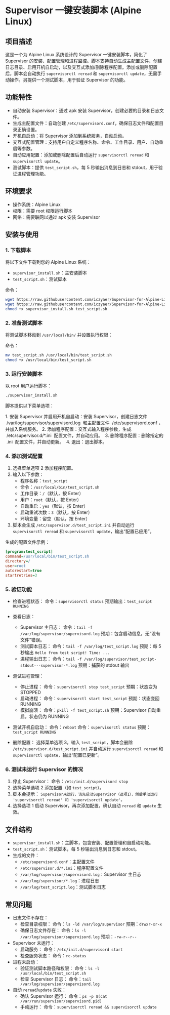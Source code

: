 # Supervisor 一键安装脚本 (Alpine Linux)

## 项目描述
这是一个为 Alpine Linux 系统设计的 Supervisor 一键安装脚本，简化了 Supervisor 的安装、配置管理和进程监控。脚本支持自动生成主配置文件、创建日志目录、启用开机自启动，以及交互式添加/删除程序配置。添加或删除配置后，脚本会自动执行 `supervisorctl reread` 和 `supervisorctl update`，无需手动操作。另提供一个测试脚本，用于验证 Supervisor 的功能。

## 功能特性
- 自动安装 Supervisor：通过 apk 安装 Supervisor，创建必要的目录和日志文件。
- 生成主配置文件：自动创建 `/etc/supervisord.conf`，确保日志文件和配置目录正确设置。
- 开机自启动：将 Supervisor 添加到系统服务，自动启动。
- 交互式配置管理：支持用户自定义程序名称、命令、工作目录、用户、自动重启等参数。
- 自动应用配置：添加或删除配置后自动运行 `supervisorctl reread` 和 `supervisorctl update`。
- 测试脚本：提供 `test_script.sh`，每 5 秒输出消息到日志和 stdout，用于验证进程管理功能。

## 环境要求
- 操作系统：Alpine Linux
- 权限：需要 root 权限运行脚本
- 网络：需要联网以通过 apk 安装 Supervisor

## 安装与使用

### 1. 下载脚本
将以下文件下载到您的 Alpine Linux 系统：
- `supervisor_install.sh`：主安装脚本
- `test_script.sh`：测试脚本

命令：
```bash
wget https://raw.githubusercontent.com/iczyaer/Supervisor-for-Alpine-Linux/main/supervisor_install.sh
wget https://raw.githubusercontent.com/iczyaer/Supervisor-for-Alpine-Linux/main/test_script.sh
chmod +x supervisor_install.sh test_script.sh
```

### 2. 准备测试脚本
将测试脚本移动到 `/usr/local/bin/` 并设置执行权限：

命令：
```bash
mv test_script.sh /usr/local/bin/test_script.sh
chmod +x /usr/local/bin/test_script.sh
```
### 3. 运行安装脚本
以 root 用户运行脚本：
```bash
./supervisor_install.sh
```

脚本提供以下菜单选项：
 
1. 安装 Supervisor 并启用开机自启动：安装 Supervisor，创建日志文件  /var/log/supervisor/supervisord.log  和主配置文件  /etc/supervisord.conf ，并加入系统服务。
​
2. 添加程序配置：交互式输入程序参数，生成  /etc/supervisor.d/*.ini  配置文件，并自动应用。
​
3. 删除程序配置：删除指定的  .ini  配置文件，并自动更新。
​
4. 退出：退出脚本。

### 4. 添加测试配置
1. 选择菜单选项 2 添加程序配置。
2. 输入以下参数：
   - 程序名称：`test_script`
   - 命令：`/usr/local/bin/test_script.sh`
   - 工作目录：`/`（默认，按 Enter）
   - 用户：`root`（默认，按 Enter）
   - 自动重启：`yes`（默认，按 Enter）
   - 启动重试次数：`3`（默认，按 Enter）
   - 环境变量：留空（默认，按 Enter）
3. 脚本会生成 `/etc/supervisor.d/test_script.ini` 并自动运行 `supervisorctl reread` 和 `supervisorctl update`，输出“配置已应用”。

生成的配置文件示例：
```ini
[program:test_script]
command=/usr/local/bin/test_script.sh
directory=/
user=root
autorestart=true
startretries=3
```
### 5. 验证功能
- 检查进程状态：
  命令：`supervisorctl status`
  预期输出：`test_script RUNNING`

- 查看日志：
  - Supervisor 主日志：
    命令：`tail -f /var/log/supervisor/supervisord.log`
    预期：包含启动信息，无“没有文件”错误。
  - 测试脚本日志：
    命令：`tail -f /var/log/test_script.log`
    预期：每 5 秒输出 `Hello from test script! Time: ...`
  - 进程输出日志：
    命令：`tail -f /var/log/supervisor/test_script-stdout---supervisor-*.log`
    预期：捕获的 stdout 输出

- 测试进程管理：
  - 停止进程：
    命令：`supervisorctl stop test_script`
    预期：状态变为 STOPPED
  - 启动进程：
    命令：`supervisorctl start test_script`
    预期：状态变回 RUNNING
  - 模拟崩溃：
    命令：`pkill -f test_script.sh`
    预期：Supervisor 自动重启，状态仍为 RUNNING

- 测试开机自启动：
  命令：`reboot`
  命令：`supervisorctl status`
  预期：`test_script RUNNING`

- 删除配置：
  选择菜单选项 3，输入 `test_script`，脚本会删除 `/etc/supervisor.d/test_script.ini` 并自动运行 `supervisorctl reread` 和 `supervisorctl update`，输出“配置已更新”。
### 6. 测试未运行 Supervisor 的情况
1. 停止 Supervisor：
   命令：`/etc/init.d/supervisord stop`
2. 选择菜单选项 2 添加配置（如 `test_script`）。
3. 脚本会提示：
   `Supervisor未运行，请先启动Supervisor（选项1），然后手动运行 'supervisorctl reread' 和 'supervisorctl update'。`
4. 选择选项 1 启动 Supervisor，再次添加配置，确认自动 `reread` 和 `update` 生效。
## 文件结构
- `supervisor_install.sh`：主脚本，包含安装、配置管理和自启动功能。
- `test_script.sh`：测试脚本，每 5 秒输出消息到日志和 stdout。
- 生成的文件：
  - `/etc/supervisord.conf`：主配置文件
  - `/etc/supervisor.d/*.ini`：程序配置文件
  - `/var/log/supervisor/supervisord.log`：Supervisor 主日志
  - `/var/log/supervisor/*.log`：进程日志
  - `/var/log/test_script.log`：测试脚本日志

## 常见问题
- 日志文件不存在：
  - 检查目录权限：
    命令：`ls -ld /var/log/supervisor`
    预期：`drwxr-xr-x`
  - 确保日志文件存在：
    命令：`ls -l /var/log/supervisor/supervisord.log`
    预期：`-rw-r--r--`
- Supervisor 未运行：
  - 启动服务：
    命令：`/etc/init.d/supervisord start`
  - 检查服务状态：
    命令：`rc-status`
- 进程未启动：
  - 验证测试脚本路径和权限：
    命令：`ls -l /usr/local/bin/test_script.sh`
  - 检查 Supervisor 日志：
    命令：`tail /var/log/supervisor/supervisord.log`
- 自动 `reread`/`update` 失败：
  - 确认 Supervisor 运行：
    命令：`ps -p $(cat /var/run/supervisor/supervisord.pid)`
  - 手动运行：
    命令：`supervisorctl reread && supervisorctl update`
